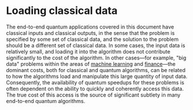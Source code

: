 # Loading classical data

The end-to-end quantum applications covered in this document have classical inputs and classical outputs, in the sense that the problem is specified by some set of classical data, and the solution to the problem should be a different set of classical data. In some cases, the input data is relatively small, and loading it into the algorithm does not contribute significantly to the cost of the algorithm. In other cases—for example, "big data" problems within the areas of [machine learning](../../areas-of-application/machine-learning-with-classical-data/introduction.md#machine-learning-with-classical-data) and [finance](../../areas-of-application/finance/introduction.md#finance)—the dominant costs, both for classical and quantum algorithms, can be related to how the algorithms load and manipulate this large quantity of input data. Consequently, the availability of quantum speedups for these problems is often dependent on the ability to quickly and coherently access this data. The true cost of this access is the source of significant subtlety in many end-to-end quantum algorithms.





